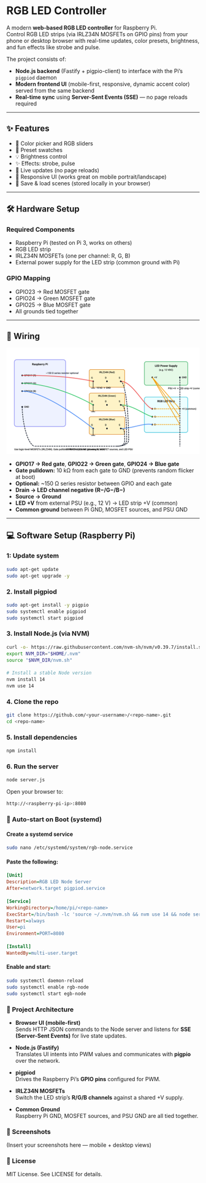 # RGB LED Controller

A modern **web-based RGB LED controller** for Raspberry Pi.  
Control RGB LED strips (via IRLZ34N MOSFETs on GPIO pins) from your phone or desktop browser with real-time updates, color presets, brightness, and fun effects like strobe and pulse.

The project consists of:

- **Node.js backend** (Fastify + pigpio-client) to interface with the Pi’s `pigpiod` daemon  
- **Modern frontend UI** (mobile-first, responsive, dynamic accent color) served from the same backend  
- **Real-time sync** using **Server-Sent Events (SSE)** — no page reloads required  

---

## ✨ Features
- 🎨 Color picker and RGB sliders  
- 🌈 Preset swatches  
- 💡 Brightness control  
- ✨ Effects: strobe, pulse  
- 🔄 Live updates (no page reloads)  
- 📱 Responsive UI (works great on mobile portrait/landscape)  
- 💾 Save & load scenes (stored locally in your browser)  

---

## 🛠️ Hardware Setup

### Required Components
- Raspberry Pi (tested on Pi 3, works on others)  
- RGB LED strip  
- IRLZ34N MOSFETs (one per channel: R, G, B)  
- External power supply for the LED strip (common ground with Pi)  

### GPIO Mapping
- GPIO23 → Red MOSFET gate  
- GPIO24 → Green MOSFET gate  
- GPIO25 → Blue MOSFET gate  
- All grounds tied together  

---

## 🔌 Wiring

![Wiring diagram](docs/wiring.svg)

- **GPIO17 → Red gate**, **GPIO22 → Green gate**, **GPIO24 → Blue gate**  
- **Gate pulldown:** 10 kΩ from each gate to GND (prevents random flicker at boot)  
- **Optional:** ~150 Ω series resistor between GPIO and each gate  
- **Drain → LED channel negative (R−/G−/B−)**  
- **Source → Ground**  
- **LED +V** from external PSU (e.g., 12 V) → LED strip +V (common)  
- **Common ground** between Pi GND, MOSFET sources, and PSU GND  

---

## 💻 Software Setup (Raspberry Pi)

### 1: Update system
```bash
sudo apt-get update
sudo apt-get upgrade -y
```


### 2. Install pigpiod
```bash
sudo apt-get install -y pigpio
sudo systemctl enable pigpiod
sudo systemctl start pigpiod
```

### 3. Install Node.js (via NVM)
```bash
curl -o- https://raw.githubusercontent.com/nvm-sh/nvm/v0.39.7/install.sh | bash
export NVM_DIR="$HOME/.nvm"
source "$NVM_DIR/nvm.sh"

# Install a stable Node version
nvm install 14
nvm use 14
```

### 4. Clone the repo
```bash
git clone https://github.com/<your-username>/<repo-name>.git
cd <repo-name>
```

### 5. Install dependencies
```bash
npm install
```

### 6. Run the server
```bash
node server.js
```

Open your browser to:
```bash
http://<raspberry-pi-ip>:8080
```

### 🔄 Auto-start on Boot (systemd)

#### Create a systemd service
```bash
sudo nano /etc/systemd/system/rgb-node.service
```

#### Paste the following:
```ini
[Unit]
Description=RGB LED Node Server
After=network.target pigpiod.service

[Service]
WorkingDirectory=/home/pi/<repo-name>
ExecStart=/bin/bash -lc 'source ~/.nvm/nvm.sh && nvm use 14 && node server.js'
Restart=always
User=pi
Environment=PORT=8080

[Install]
WantedBy=multi-user.target
```

#### Enable and start:
```bash
sudo systemctl daemon-reload
sudo systemctl enable rgb-node
sudo systemctl start egb-node
```
### 🧱 Project Architecture

- **Browser UI (mobile-first)**  
  Sends HTTP JSON commands to the Node server and listens for **SSE (Server-Sent Events)** for live state updates.

- **Node.js (Fastify)**  
  Translates UI intents into PWM values and communicates with **pigpio** over the network.

- **pigpiod**  
  Drives the Raspberry Pi’s **GPIO pins** configured for PWM.

- **IRLZ34N MOSFETs**  
  Switch the LED strip’s **R/G/B channels** against a shared +V supply.

- **Common Ground**  
  Raspberry Pi GND, MOSFET sources, and PSU GND are all tied together.

### 📸 Screenshots

(Insert your screenshots here — mobile + desktop views)

### 📜 License

MIT License. See LICENSE
 for details.
